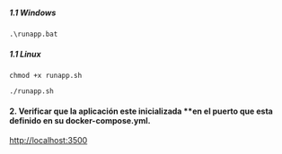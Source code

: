 ##### 1.1 Windows

```.\runapp.bat```

##### 1.1 Linux

```chmod +x runapp.sh```

```./runapp.sh```


#### 2. Verificar que la aplicación este inicializada **en el puerto que esta definido en su docker-compose.yml.

<http://localhost:3500>
